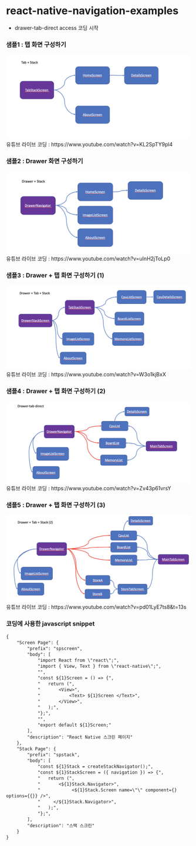 # react-native-navigation-examples

- drawer-tab-direct access 코딩 시작

### 샘플1 : 탭 화면 구성하기

<img src="./images/1-tab-stack.png">
유튜브 라이브 코딩 : https://www.youtube.com/watch?v=KL2SpTY9pl4

### 샘플2 : Drawer 화면 구성하기

<img src="./images/2-drawer-sample.png">
유튜브 라이브 코딩 : https://www.youtube.com/watch?v=uInH2jToLp0

### 샘플3 : Drawer + 탭 화면 구성하기 (1)

<img src="./images/3-drawer-tab-1.png">
유튜브 라이브 코딩 : https://www.youtube.com/watch?v=W3o1kjBxX

### 샘플4 : Drawer + 탭 화면 구성하기 (2)

<img src="./images/4-drawer-tab-2.png">
유튜브 라이브 코딩 : https://www.youtube.com/watch?v=Zv43p61vrsY

### 샘플5 : Drawer + 탭 화면 구성하기 (3)

<img src="./images/5-drawer-tab-3.png">
유튜브 라이브 코딩 : https://www.youtube.com/watch?v=pd01LyE7ts8&t=13s

### 코딩에 사용한 javascript snippet

```
{
	"Screen Page": {
		"prefix": "spscreen",
		"body": [
			"import React from \"react\";",
			"import { View, Text } from \"react-native\";",
			"",
			"const ${1}Screen = () => {",
			"	return (",
			"		<View>",
			"			<Text> ${1}Screen </Text>",
			"		</View>",
			"	);",
			"};",
			"",
			"export default ${1}Screen;"
		],
		"description": "React Native 스크린 페이지"
	},
	"Stack Page": {
		"prefix": "spstack",
		"body": [
			"const ${1}Stack = createStackNavigator();",
			"const ${1}StackScreen = ({ navigation }) => {",
			"	return (",
			"		<${1}Stack.Navigator>",
			"			 <${1}Stack.Screen name=\"\" component={} options={{}} />",
			"	  </${1}Stack.Navigator>",
			"	);",
			"};",
		],
		"description": "스택 스크린"
	}
}
```
